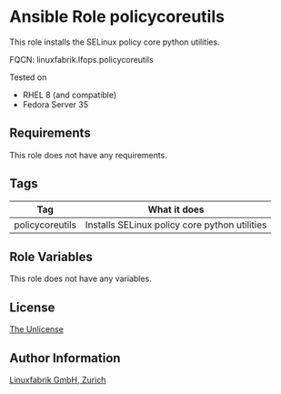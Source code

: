 # Ansible Role policycoreutils

This role installs the SELinux policy core python utilities.

FQCN: linuxfabrik.lfops.policycoreutils

Tested on

* RHEL 8 (and compatible)
* Fedora Server 35


## Requirements

This role does not have any requirements.


## Tags

| Tag             | What it does                                  |
| ---             | ------------                                  |
| policycoreutils | Installs SELinux policy core python utilities |


## Role Variables

This role does not have any variables.


## License

[The Unlicense](https://unlicense.org/)


## Author Information

[Linuxfabrik GmbH, Zurich](https://www.linuxfabrik.ch)
